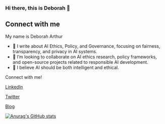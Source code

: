 ### Hi there, this is Deborah 👋

 
## Connect with me

My name is Deborah Arthur

- 🌱 I write about AI Ethics, Policy, and Governance, focusing on fairness, transparency, and privacy in AI systems.
- 👯 I’m looking to collaborate on AI ethics research, policy frameworks, and open-source projects related to responsible AI development.
- 💬 I believe AI should be both intelligent and ethical.


Connect with me!


[LinkedIn](https://www.linkedin.com/in/deborah-arthur-d/)  

[Twitter](twitter.come/thebbie_arthur)

[Blog](https://substack.com/@deboraharthur?utm_source=user-menu)





[![Anurag's GitHub stats](https://github-readme-stats.vercel.app/api?username=Thebbie-A)](https://github.com/Thebbie-A/github-readme-stats)




